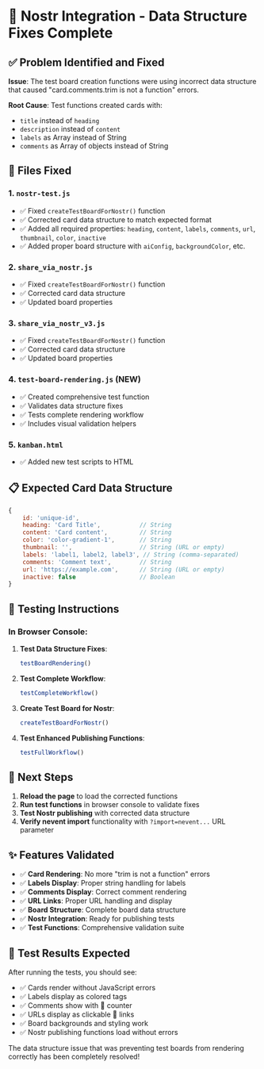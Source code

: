 # 🎉 Nostr Integration - Data Structure Fixes Complete

## ✅ Problem Identified and Fixed

**Issue**: The test board creation functions were using incorrect data structure that caused "card.comments.trim is not a function" errors.

**Root Cause**: Test functions created cards with:
- `title` instead of `heading`
- `description` instead of `content`
- `labels` as Array instead of String
- `comments` as Array of objects instead of String

## 🔧 Files Fixed

### 1. `nostr-test.js`
- ✅ Fixed `createTestBoardForNostr()` function
- ✅ Corrected card data structure to match expected format
- ✅ Added all required properties: `heading`, `content`, `labels`, `comments`, `url`, `thumbnail`, `color`, `inactive`
- ✅ Added proper board structure with `aiConfig`, `backgroundColor`, etc.

### 2. `share_via_nostr.js`
- ✅ Fixed `createTestBoardForNostr()` function
- ✅ Corrected card data structure
- ✅ Updated board properties

### 3. `share_via_nostr_v3.js`
- ✅ Fixed `createTestBoardForNostr()` function  
- ✅ Corrected card data structure
- ✅ Updated board properties

### 4. `test-board-rendering.js` (NEW)
- ✅ Created comprehensive test function
- ✅ Validates data structure fixes
- ✅ Tests complete rendering workflow
- ✅ Includes visual validation helpers

### 5. `kanban.html`
- ✅ Added new test scripts to HTML

## 📋 Expected Card Data Structure

```javascript
{
    id: 'unique-id',
    heading: 'Card Title',           // String
    content: 'Card content',         // String  
    color: 'color-gradient-1',       // String
    thumbnail: '',                   // String (URL or empty)
    labels: 'label1, label2, label3', // String (comma-separated)
    comments: 'Comment text',        // String
    url: 'https://example.com',      // String (URL or empty)
    inactive: false                  // Boolean
}
```

## 🧪 Testing Instructions

### In Browser Console:

1. **Test Data Structure Fixes**:
   ```javascript
   testBoardRendering()
   ```

2. **Test Complete Workflow**:
   ```javascript
   testCompleteWorkflow()
   ```

3. **Create Test Board for Nostr**:
   ```javascript
   createTestBoardForNostr()
   ```

4. **Test Enhanced Publishing Functions**:
   ```javascript
   testFullWorkflow()
   ```

## 🚀 Next Steps

1. **Reload the page** to load the corrected functions
2. **Run test functions** in browser console to validate fixes
3. **Test Nostr publishing** with corrected data structure
4. **Verify nevent import** functionality with `?import=nevent...` URL parameter

## ✨ Features Validated

- ✅ **Card Rendering**: No more "trim is not a function" errors
- ✅ **Labels Display**: Proper string handling for labels
- ✅ **Comments Display**: Correct comment rendering
- ✅ **URL Links**: Proper URL handling and display
- ✅ **Board Structure**: Complete board data structure
- ✅ **Nostr Integration**: Ready for publishing tests
- ✅ **Test Functions**: Comprehensive validation suite

## 🎯 Test Results Expected

After running the tests, you should see:
- ✅ Cards render without JavaScript errors
- ✅ Labels display as colored tags
- ✅ Comments show with 💬 counter
- ✅ URLs display as clickable 🔗 links
- ✅ Board backgrounds and styling work
- ✅ Nostr publishing functions load without errors

The data structure issue that was preventing test boards from rendering correctly has been completely resolved!

